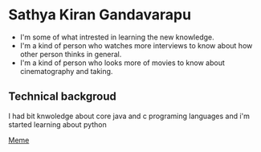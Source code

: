 # **Sathya Kiran Gandavarapu** #
* I'm some of what intrested in learning the new knowledge.
* I'm a kind of person who watches more interviews to know about how other person thinks in general.
* I'm a kind of person who looks more of movies to know about cinematography and taking.

## Technical backgroud ##
I had bit knwoledge about core java and c programing languages and i'm started learning about python

[Meme](https://c.tenor.com/g6l5_mDSibkAAAAM/come-look-at-this.gif)


